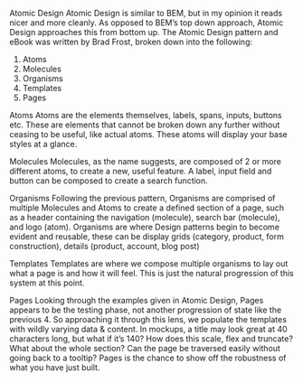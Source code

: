 Atomic Design
Atomic Design is similar to BEM, but in my opinion it reads nicer and more cleanly. As opposed to BEM’s top down approach, Atomic Design approaches this from bottom up. The Atomic Design pattern and eBook was written by Brad Frost, broken down into the following:
1. Atoms
2. Molecules
3. Organisms
4. Templates
5. Pages

Atoms
Atoms are the elements themselves, labels, spans, inputs, buttons etc. These are elements that cannot be broken down any further without ceasing to be useful, like actual atoms. These atoms will display your base styles at a glance.

Molecules
Molecules, as the name suggests, are composed of 2 or more different atoms, to create a new, useful feature. A label, input field and button can be composed to create a search function.

Organisms
Following the previous pattern, Organisms are comprised of multiple Molecules and Atoms to create a defined section of a page, such as a header containing the navigation (molecule), search bar (molecule), and logo (atom). Organisms are where Design patterns begin to become evident and reusable, these can be display grids (category, product, form construction), details (product, account, blog post)

Templates
Templates are where we compose multiple organisms to lay out what a page is and how it will feel. This is just the natural progression of this system at this point.

Pages
Looking through the examples given in Atomic Design, Pages appears to be the testing phase, not another progression of state like the previous 4. So approaching it through this lens, we populate the templates with wildly varying data & content. In mockups, a title may look great at 40 characters long, but what if it’s 140? How does this scale, flex and truncate? What about the whole section? Can the page be traversed easily without going back to a tooltip? Pages is the chance to show off the robustness of what you have just built.
